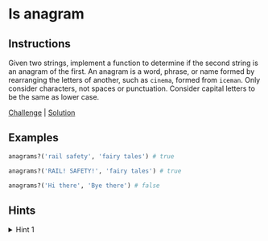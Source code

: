 # Is anagram

## Instructions

Given two strings, implement a function to determine if the second string is an anagram of the first. An anagram is a
word, phrase, or name formed by rearranging the letters of another, such as `cinema`, formed from `iceman`. Only
consider characters, not spaces or punctuation. Consider capital letters to be the same as lower case.

[Challenge](challenge_spec.rb) | [Solution](solution.rb)

## Examples

```ruby
anagrams?('rail safety', 'fairy tales') # true

anagrams?('RAIL! SAFETY!', 'fairy tales') # true

anagrams?('Hi there', 'Bye there') # false
```

## Hints

<details>
<summary>Hint 1</summary>
Use frequency counter.
</details>
